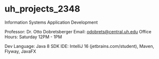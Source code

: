 # uh_projects_2348
Information Systems Application Development

Professor:      Dr. Otto Dobretsberger
Email:          odobrets@central.uh.edu
Office Hours:   Saturday 12PM - 1PM

Dev Language:   Java 8 SDK
IDE:            IntelliJ 16 (jetbrains.com/student), Maven, Flyway, JavaFX
